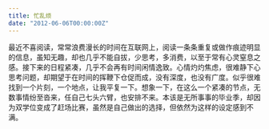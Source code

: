 ```yaml
---
title: 忙乱烦
date: "2012-06-06T00:00:00Z"
---
```


最近不喜阅读，常常浪费漫长的时间在互联网上，阅读一条条重复或做作痕迹明显的信息，虽知无趣，却也几乎不能自拔，少思考，多消费，以至于常有心灵窒息之感。接下来的日程紧凑，几乎不会再有时间闲情逸致。心情灼灼焦虑，很难静下心思考问题，却期望于在时间的挥鞭下仓促而成，没有深度，也没有广度。似乎很难找到一个片刻，一个地点，让我平复一下。想象一下，在这么一个紧凑的节点，无数事情纷至沓来，任自己七头六臂，也安排不来。本该是无所事事的毕业季，却因为双学位变成了赶场比赛，虽然是自己做出的选择，但依然为这样的设定感到不满。
